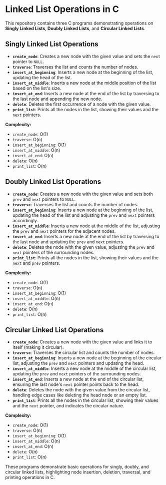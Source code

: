 # Linked List Operations in C

This repository contains three C programs demonstrating operations on **Singly Linked Lists**, **Doubly Linked Lists**, and **Circular Linked Lists**.

## Singly Linked List Operations

- **`create_node`**: Creates a new node with the given value and sets the `next` pointer to `NULL`.
- **`traverse`**: Traverses the list and counts the number of nodes.
- **`insert_at_beginning`**: Inserts a new node at the beginning of the list, updating the head of the list.
- **`insert_at_middle`**: Inserts a new node at the middle position of the list based on the list's size.
- **`insert_at_end`**: Inserts a new node at the end of the list by traversing to the last node and appending the new node.
- **`delete`**: Deletes the first occurrence of a node with the given value.
- **`print_list`**: Prints all the nodes in the list, showing their values and the `next` pointers.

**Complexity:**

- `create_node`: O(1)
- `traverse`: O(n)
- `insert_at_beginning`: O(1)
- `insert_at_middle`: O(n)
- `insert_at_end`: O(n)
- `delete`: O(n)
- `print_list`: O(n)

## Doubly Linked List Operations

- **`create_node`**: Creates a new node with the given value and sets both `prev` and `next` pointers to `NULL`.
- **`traverse`**: Traverses the list and counts the number of nodes.
- **`insert_at_beginning`**: Inserts a new node at the beginning of the list, updating the head of the list and adjusting the `prev` and `next` pointers accordingly.
- **`insert_at_middle`**: Inserts a new node at the middle of the list, adjusting the `prev` and `next` pointers for the adjacent nodes.
- **`insert_at_end`**: Inserts a new node at the end of the list by traversing to the last node and updating the `prev` and `next` pointers.
- **`delete`**: Deletes the node with the given value, adjusting the `prev` and `next` pointers of the surrounding nodes.
- **`print_list`**: Prints all the nodes in the list, showing their values and the `next` and `prev` pointers.

**Complexity:**

- `create_node`: O(1)
- `traverse`: O(n)
- `insert_at_beginning`: O(1)
- `insert_at_middle`: O(n)
- `insert_at_end`: O(n)
- `delete`: O(n)
- `print_list`: O(n)

## Circular Linked List Operations

- **`create_node`**: Creates a new node with the given value and links it to itself (making it circular).
- **`traverse`**: Traverses the circular list and counts the number of nodes.
- **`insert_at_beginning`**: Inserts a new node at the beginning of the circular list, adjusting the `prev` and `next` pointers and updating the head.
- **`insert_at_middle`**: Inserts a new node at the middle of the circular list, updating the `prev` and `next` pointers of the surrounding nodes.
- **`insert_at_end`**: Inserts a new node at the end of the circular list, ensuring the last node's `next` pointer points back to the head.
- **`delete`**: Deletes the node with the given value from the circular list, handling edge cases like deleting the head node or an empty list.
- **`print_list`**: Prints all the nodes in the circular list, showing their values and the `next` pointer, and indicates the circular nature.

**Complexity:**

- `create_node`: O(1)
- `traverse`: O(n)
- `insert_at_beginning`: O(1)
- `insert_at_middle`: O(n)
- `insert_at_end`: O(n)
- `delete`: O(n)
- `print_list`: O(n)

These programs demonstrate basic operations for singly, doubly, and circular linked lists, highlighting node insertion, deletion, traversal, and printing operations in C.
